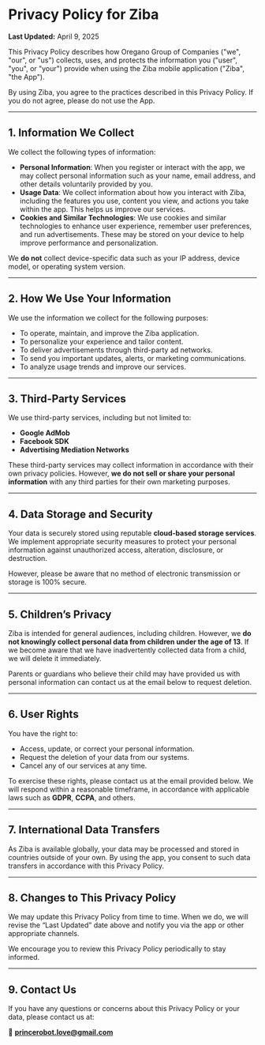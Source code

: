 
# Privacy Policy for Ziba

**Last Updated:** April 9, 2025

This Privacy Policy describes how Oregano Group of Companies ("we", "our", or "us") collects, uses, and protects the information you ("user", "you", or "your") provide when using the Ziba mobile application ("Ziba", "the App").

By using Ziba, you agree to the practices described in this Privacy Policy. If you do not agree, please do not use the App.

---

## 1. Information We Collect

We collect the following types of information:

- **Personal Information**: When you register or interact with the app, we may collect personal information such as your name, email address, and other details voluntarily provided by you.
- **Usage Data**: We collect information about how you interact with Ziba, including the features you use, content you view, and actions you take within the app. This helps us improve our services.
- **Cookies and Similar Technologies**: We use cookies and similar technologies to enhance user experience, remember user preferences, and run advertisements. These may be stored on your device to help improve performance and personalization.

We **do not** collect device-specific data such as your IP address, device model, or operating system version.

---

## 2. How We Use Your Information

We use the information we collect for the following purposes:

- To operate, maintain, and improve the Ziba application.
- To personalize your experience and tailor content.
- To deliver advertisements through third-party ad networks.
- To send you important updates, alerts, or marketing communications.
- To analyze usage trends and improve our services.

---

## 3. Third-Party Services

We use third-party services, including but not limited to:

- **Google AdMob**
- **Facebook SDK**
- **Advertising Mediation Networks**

These third-party services may collect information in accordance with their own privacy policies. However, **we do not sell or share your personal information** with any third parties for their own marketing purposes.

---

## 4. Data Storage and Security

Your data is securely stored using reputable **cloud-based storage services**. We implement appropriate security measures to protect your personal information against unauthorized access, alteration, disclosure, or destruction.

However, please be aware that no method of electronic transmission or storage is 100% secure.

---

## 5. Children’s Privacy

Ziba is intended for general audiences, including children. However, we **do not knowingly collect personal data from children under the age of 13**. If we become aware that we have inadvertently collected data from a child, we will delete it immediately.

Parents or guardians who believe their child may have provided us with personal information can contact us at the email below to request deletion.

---

## 6. User Rights

You have the right to:

- Access, update, or correct your personal information.
- Request the deletion of your data from our systems.
- Cancel any of our services at any time.

To exercise these rights, please contact us at the email provided below. We will respond within a reasonable timeframe, in accordance with applicable laws such as **GDPR**, **CCPA**, and others.

---

## 7. International Data Transfers

As Ziba is available globally, your data may be processed and stored in countries outside of your own. By using the app, you consent to such data transfers in accordance with this Privacy Policy.

---

## 8. Changes to This Privacy Policy

We may update this Privacy Policy from time to time. When we do, we will revise the “Last Updated” date above and notify you via the app or other appropriate channels.

We encourage you to review this Privacy Policy periodically to stay informed.

---

## 9. Contact Us

If you have any questions or concerns about this Privacy Policy or your data, please contact us at:

📧 **princerobot.love@gmail.com**
